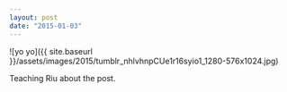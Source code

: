 ```yaml
---
layout: post
date: "2015-01-03"
---
```


![yo yo]({{ site.baseurl }}/assets/images/2015/tumblr_nhlvhnpCUe1r16syio1_1280-576x1024.jpg)

Teaching Riu about the post.
